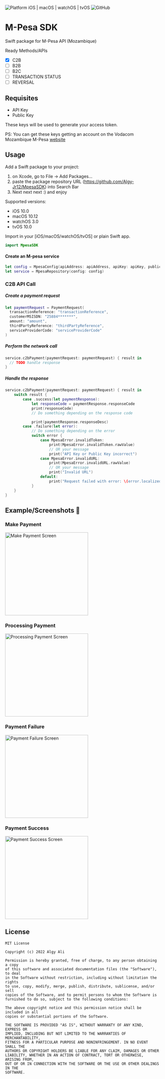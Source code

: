 ![Platform iOS | macOS | watchOS | tvOS](https://img.shields.io/badge/platform-iOS%20%7C%20macOS%20%7C%20watchOS%20%7C%20tvOS-informational.svg)
![GitHub](https://img.shields.io/github/license/Algy-Jr12/MpesaSDK?color=orange)

# M-Pesa SDK

Swift package for M-Pesa API (Mozambique)

Ready Methods/APIs

- [x] C2B
- [ ] B2B
- [ ] B2C
- [ ] TRANSACTION STATUS
- [ ] REVERSAL
## Requisites

- API Key
- Public Key

These keys will be used to generate your access token.

PS: You can get these keys getting an account on the Vodacom Mozambique M-Pesa [website](https://developer.mpesa.vm.co.mz/)
## Usage

Add a Swift package to your project:

1. on Xcode, go to File -> Add Packages...
2. paste the package repository URL (https://github.com/Algy-Jr12/MpesaSDK) into Search Bar
3. Next next next :) and enjoy

Supported versions:
- iOS 10.0
- macOS 10.12
- watchOS 3.0
- tvOS 10.0

Import in your [iOS/macOS/watchOS/tvOS] or plain Swift app.

```swift
import MpesaSDK
```

#### Create an M-pesa service
```swift
let config = MpesaConfig(apiAddress: apiAddress, apiKey: apiKey, publicKey: publicKey)
let service = MpesaRepository(config: config)
```
### C2B API Call

##### Create a payment request
```swift
let paymentRequest = PaymentRequest(
  transactionReference: "transactionReference",
  customerMSISDN: "25884*******",
  amount: "amount",
  thirdPartyReference: "thirdPartyReference",
  serviceProviderCode: "serviceProviderCode"
)
```

##### Perform the network call

```swift
service.c2bPayment(paymentRequest: paymentRequest) { result in
  // TODO handle response
}
```

##### Handle the response

```swift
service.c2bPayment(paymentRequest: paymentRequest) { result in
    switch result {
        case .success(let paymentResponse):
            let responseCode = paymentResponse.responseCode
            print(responseCode)
            // Do something depending on the response code

            print(paymentResponse.responseDesc)
        case .failure(let error):
            // Do something depending on the error
            switch error {
                case MpesaError.invalidToken:
                    print(MpesaError.invalidToken.rawValue)
                    // OR your message
                    print("API Key or Public Key incorrect")
                case MpesaError.invalidURL:
                    print(MpesaError.invalidURL.rawValue)
                    // OR your message
                    print("Invalid URL")
                default:
                    print("Request failed with error: \(error.localizedDescription)")
            }
    }
}
```
## Example/Screenshots :camera_flash:

### Make Payment
<img src="/Documentation/Screenshots/make_payment.png" width="270" alt="Make Payment Screen"/>

### Processing Payment
<img src="/Documentation/Screenshots/processing_payment.png" width="270" alt="Processing Payment Screen"/>

### Payment Failure
<img src="/Documentation/Screenshots/payment_failed.png" width="270" alt="Payment Failure Screen"/>

### Payment Success
<img src="/Documentation/Screenshots/payment_success.png" width="270" alt="Payment Success Screen"/>

## License

```
MIT License

Copyright (c) 2022 Algy Ali

Permission is hereby granted, free of charge, to any person obtaining a copy
of this software and associated documentation files (the "Software"), to deal
in the Software without restriction, including without limitation the rights
to use, copy, modify, merge, publish, distribute, sublicense, and/or sell
copies of the Software, and to permit persons to whom the Software is
furnished to do so, subject to the following conditions:

The above copyright notice and this permission notice shall be included in all
copies or substantial portions of the Software.

THE SOFTWARE IS PROVIDED "AS IS", WITHOUT WARRANTY OF ANY KIND, EXPRESS OR
IMPLIED, INCLUDING BUT NOT LIMITED TO THE WARRANTIES OF MERCHANTABILITY,
FITNESS FOR A PARTICULAR PURPOSE AND NONINFRINGEMENT. IN NO EVENT SHALL THE
AUTHORS OR COPYRIGHT HOLDERS BE LIABLE FOR ANY CLAIM, DAMAGES OR OTHER
LIABILITY, WHETHER IN AN ACTION OF CONTRACT, TORT OR OTHERWISE, ARISING FROM,
OUT OF OR IN CONNECTION WITH THE SOFTWARE OR THE USE OR OTHER DEALINGS IN THE
SOFTWARE.
```
